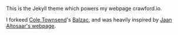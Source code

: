 This is the Jekyll theme which powers my webpage crawford.io. 

I forkeed [Cole Townsend](http://coletownsend.com)'s [Balzac](https://github.com/ColeTownsend/Balzac-for-Jekyll), and was heavily inspired by [Jaan Altosaar's webpage](https://jaan.io). 
